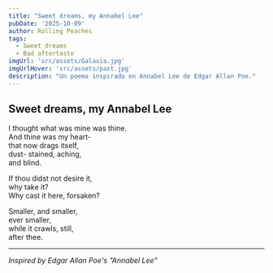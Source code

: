 ```yaml
---
title: "Sweet dreams, my Annabel Lee"
pubDate: '2025-10-09'
author: Rolling Peaches
tags:
  - Sweet dreams
  - Bad aftertaste
imgUrl: 'src/assets/Galaxia.jpg'
imgUrlHover: 'src/assets/past.jpg'
description: "Un poema inspirado en Annabel Lee de Edgar Allan Poe."
---
```


## Sweet dreams, my Annabel Lee

I thought what was mine was thine.  
And thine was my heart-  
that now drags itself,  
dust- stained, aching,  
and blind.

If thou didst not desire it,  
why take it?  
Why cast it here, forsaken?

Smaller, and smaller,  
ever smaller,  
while it crawls, still,  
after thee.

---

*Inspired by Edgar Allan Poe's "Annabel Lee"*

